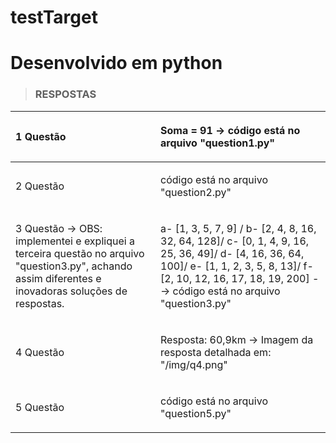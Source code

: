 # testTarget
# Desenvolvido em python

> ### RESPOSTAS
1 Questão | <p>Soma = 91 -> código está no arquivo "question1.py" </p>
:--- | :--- 
2 Questão | <p>código está no arquivo "question2.py"</p>
3 Questão -> OBS: implementei e expliquei a terceira questão no arquivo "question3.py", achando assim diferentes e inovadoras soluções de respostas. |<p>a- [1, 3, 5, 7, 9] / b- [2, 4, 8, 16, 32, 64, 128]/ c- [0, 1, 4, 9, 16, 25, 36, 49]/ d- [4, 16, 36, 64, 100]/ e- [1, 1, 2, 3, 5, 8, 13]/ f- [2, 10, 12, 16, 17, 18, 19, 200]   --> código está no arquivo "question3.py"</p>
4 Questão | <p> Resposta: 60,9km -> Imagem da resposta detalhada em: "/img/q4.png" </p>
5 Questão |<p>código está no arquivo "question5.py"</p>
